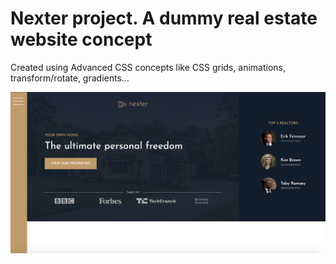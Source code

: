 # Nexter project. A dummy real estate website concept
Created using Advanced CSS concepts like CSS grids, animations, transform/rotate, gradients...


![Design preview for Nexter project](./design/Nexter.png)